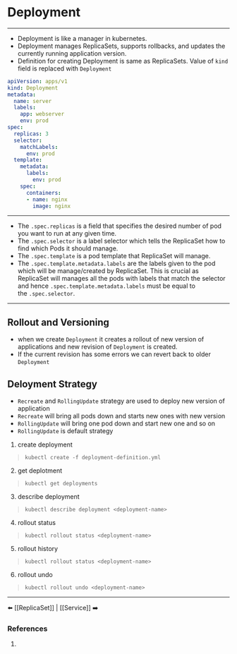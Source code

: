 # Deployment
---
- Deployment is like a manager in kubernetes.
- Deployment manages ReplicaSets, supports rollbacks, and updates the currently running application version.
- Definition for creating Deployment is same as ReplicaSets. Value of `kind` field is replaced with `Deployment`
```yaml
apiVersion: apps/v1
kind: Deployment
metadata:
  name: server
  labels:
    app: webserver
    env: prod
spec:
  replicas: 3
  selector:
    matchLabels:
      env: prod
  template:
    metadata:
      labels:
        env: prod
    spec:
      containers:
      - name: nginx
        image: nginx

```
---

- The `.spec.replicas` is a field that specifies the desired number of pod you want to run at any given time.
- The `.spec.selector` is a label selector which tells the ReplicaSet how to find which Pods it should manage.
- The `.spec.template` is a pod template that ReplicaSet will manage.
- The `.spec.template.metadata.labels` are the labels given to the pod which will be manage/created by ReplicaSet. This is crucial as ReplicaSet will manages all the pods with labels that match the selector and hence `.spec.template.metadata.labels` must be equal to the `.spec.selector`. 
---
## Rollout and Versioning
- when we create `Deployment` it creates a rollout of new version of applications and new revision of `Deployment` is created.
- If the current revision has some errors we can revert back to older `Deployment` 

## Deloyment Strategy
- `Recreate` and `RollingUpdate` strategy are used to deploy new version of application
- `Recreate` will bring all pods down and starts new ones with new version
- `RollingUpdate` will bring one pod down and start new one and so on
- `RollingUpdate` is default strategy
1. create deployment
>`kubectl create -f deployment-definition.yml` 

2. get deplotment
> `kubectl get deployments`
3. describe deployment
>`kubectl describe deployment <deployment-name>`
4. rollout status
>`kubectl rollout status <deployment-name>`
5. rollout history
>`kubectl rollout status <deployment-name>`
6. rollout undo
>`kubectl rollout undo <deployment-name>`

---
⬅️ [[ReplicaSet]] | [[Service]] ➡️
### References
1.